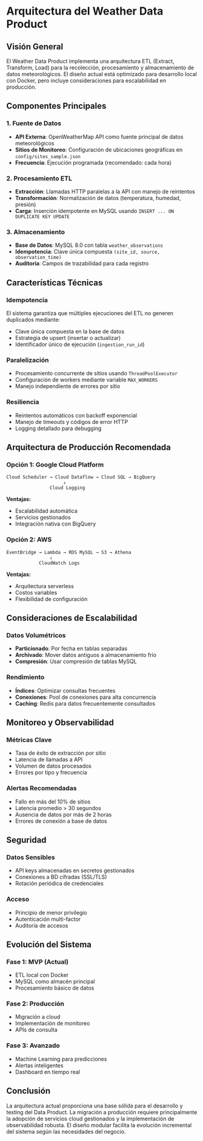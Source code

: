 # Arquitectura del Weather Data Product

## Visión General

El Weather Data Product implementa una arquitectura ETL (Extract, Transform, Load) para la recolección, procesamiento y almacenamiento de datos meteorológicos. El diseño actual está optimizado para desarrollo local con Docker, pero incluye consideraciones para escalabilidad en producción.

## Componentes Principales

### 1. Fuente de Datos
- **API Externa**: OpenWeatherMap API como fuente principal de datos meteorológicos
- **Sitios de Monitoreo**: Configuración de ubicaciones geográficas en `config/sites_sample.json`
- **Frecuencia**: Ejecución programada (recomendado: cada hora)

### 2. Procesamiento ETL
- **Extracción**: Llamadas HTTP paralelas a la API con manejo de reintentos
- **Transformación**: Normalización de datos (temperatura, humedad, presión)
- **Carga**: Inserción idempotente en MySQL usando `INSERT ... ON DUPLICATE KEY UPDATE`

### 3. Almacenamiento
- **Base de Datos**: MySQL 8.0 con tabla `weather_observations`
- **Idempotencia**: Clave única compuesta `(site_id, source, observation_time)`
- **Auditoría**: Campos de trazabilidad para cada registro

## Características Técnicas

### Idempotencia
El sistema garantiza que múltiples ejecuciones del ETL no generen duplicados mediante:
- Clave única compuesta en la base de datos
- Estrategia de upsert (insertar o actualizar)
- Identificador único de ejecución (`ingestion_run_id`)

### Paralelización
- Procesamiento concurrente de sitios usando `ThreadPoolExecutor`
- Configuración de workers mediante variable `MAX_WORKERS`
- Manejo independiente de errores por sitio

### Resiliencia
- Reintentos automáticos con backoff exponencial
- Manejo de timeouts y códigos de error HTTP
- Logging detallado para debugging

## Arquitectura de Producción Recomendada

### Opción 1: Google Cloud Platform
```
Cloud Scheduler → Cloud Dataflow → Cloud SQL → BigQuery
                     ↓
                Cloud Logging
```

**Ventajas:**
- Escalabilidad automática
- Servicios gestionados
- Integración nativa con BigQuery

### Opción 2: AWS
```
EventBridge → Lambda → RDS MySQL → S3 → Athena
                ↓
            CloudWatch Logs
```

**Ventajas:**
- Arquitectura serverless
- Costos variables
- Flexibilidad de configuración

## Consideraciones de Escalabilidad

### Datos Volumétricos
- **Particionado**: Por fecha en tablas separadas
- **Archivado**: Mover datos antiguos a almacenamiento frío
- **Compresión**: Usar compresión de tablas MySQL

### Rendimiento
- **Índices**: Optimizar consultas frecuentes
- **Conexiones**: Pool de conexiones para alta concurrencia
- **Caching**: Redis para datos frecuentemente consultados

## Monitoreo y Observabilidad

### Métricas Clave
- Tasa de éxito de extracción por sitio
- Latencia de llamadas a API
- Volumen de datos procesados
- Errores por tipo y frecuencia

### Alertas Recomendadas
- Fallo en más del 10% de sitios
- Latencia promedio > 30 segundos
- Ausencia de datos por más de 2 horas
- Errores de conexión a base de datos

## Seguridad

### Datos Sensibles
- API keys almacenadas en secretos gestionados
- Conexiones a BD cifradas (SSL/TLS)
- Rotación periódica de credenciales

### Acceso
- Principio de menor privilegio
- Autenticación multi-factor
- Auditoría de accesos

## Evolución del Sistema

### Fase 1: MVP (Actual)
- ETL local con Docker
- MySQL como almacén principal
- Procesamiento básico de datos

### Fase 2: Producción
- Migración a cloud
- Implementación de monitoreo
- APIs de consulta

### Fase 3: Avanzado
- Machine Learning para predicciones
- Alertas inteligentes
- Dashboard en tiempo real

## Conclusión

La arquitectura actual proporciona una base sólida para el desarrollo y testing del Data Product. La migración a producción requiere principalmente la adopción de servicios cloud gestionados y la implementación de observabilidad robusta. El diseño modular facilita la evolución incremental del sistema según las necesidades del negocio.
